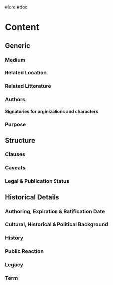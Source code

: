 #lore #doc
# Content

## Generic
### Medium

### Related Location

### Related Litterature

### Authors

#### Signatories for orginizations and characters

### Purpose
## Structure
### Clauses

### Caveats

### Legal & Publication Status

## Historical Details
### Authoring, Expiration & Ratification Date

### Cultural, Historical & Political Background

### History

### Public Reaction

### Legacy

### Term
